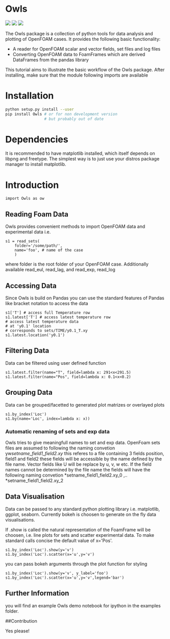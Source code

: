 # Owls

![](https://badge.fury.io/py/owls.svg)
![](https://badge.fury.io/gh/greole%2Fowls.svg)
![](https://travis-ci.org/greole/owls.svg?branch=master)

The Owls package is a collection of python tools for data analysis and 
plotting of OpenFOAM cases. It provides the following basic functionality: 

- A reader for OpenFOAM scalar and vector fields, set files and log files
- Converting OpenFOAM data to FoamFrames which are derived DataFrames from the pandas library

This tutorial aims to illustrate the basic workflow of the Owls package.
After installing, make sure that the module following imports are available

# Installation

~~~~.bash
python setup.py install --user
pip install Owls # or for non development version
                 # but probably out of date   
~~~~

# Dependencies
It is recommended to have matplotlib installed, which itself depends on libpng and freetype.
The simplest way is to just use your distros package manager to install matplotlib.

# Introduction
~~~~~~~~~~~~~~~~~~~~~~~~~~~~~~~~~~~~~~~~~ {.python .numberLines}
import Owls as ow
~~~~~~~~~~~~~~~~~~~~~~~~~~~~~~~~~~~~~~~~~

## Reading Foam Data
Owls provides convenient methods to import OpenFOAM data and experimental data i.e. 

~~~~.python
s1 = read_sets(
    folder='/some/path/', 
    name='foo', # name of the case 
    )
~~~~
where folder is the root folder of your OpenFOAM case. Additionally available read_eul, read_lag, and read_exp, read_log

## Accessing Data
Since Owls is build on Pandas you can use the standard features of Pandas like bracket notation to access the data

~~~~.python
s1['T'] # access full Temperature row
s1.latest['T'] # access latest temperature row
# access latest temperature data
# at 'y0.1' location
# corresponds to sets/TIME/y0.1_T.xy
s1.latest.location('y0.1') 
~~~~

## Filtering Data
Data can be filtered using user defined function
~~~~.python
s1.latest.filter(name="T", field=lambda x: 291<x<291.5)
s1.latest.filter(name="Pos", field=lambda x: 0.1<x<0.2)
~~~~


## Grouping Data
Data can be grouped/facetted to generated plot matrizes or overlayed plots

~~~~.python
s1.by_index('Loc')
s1.by(name='Loc', index=lambda x: x))
~~~~

### Automatic renaming of sets and exp data
Owls tries to give meaningfull names to set and exp data. 
OpenFoam sets files are assumed to following the naming convetion
yw*setname_field1_field2.xy* this referes to a file containing 3 fields
position, field1 and field2 these fields will be accessible by the name 
defined by the file name. Vector fields like U will be replace by u, v, w etc.
If the field names cannot be determined by the file name the fields will have
the following naming convetion *setname_field1_field2.xy_0 ,.. *setname_field1_field2.xy_2

## Data Visualisation
Data can be passed to any standard python plotting library i.e. matplotlib, ggplot, seaborn.
Currently bokeh is choosen to generate on the fly data visualisations.

If .show is called the natural representation of the FoamFrame will be choosen, i.e. line plots for sets and scatter experimental data. To make standard calls concise the default value of x='Pos'.
~~~~.python
s1.by_index('Loc').show(y='v') 
s1.by_index('Loc').scatter(x='u',y='v') 
~~~~

you can pass bokeh arguments through the plot function for styling
~~~~.python
s1.by_index('Loc').show(y='v', y_label='foo') 
s1.by_index('Loc').scatter(x='u',y='v',legend='bar') 
~~~~

## Further Information
you will find an example Owls demo notebook for ipython in the examples folder.


##Contribution

Yes please!
